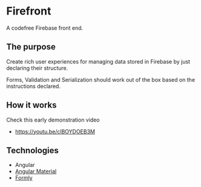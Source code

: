 # Firefront
A codefree Firebase front end.

## The purpose
Create rich user experiences for managing data stored in Firebase by just declaring their structure. 

Forms, Validation and Serialization should work out of the box based on the instructions declared.

## How it works
Check this early demonstration video
- https://youtu.be/clBOYDOEB3M

## Technologies
- Angular
- [Angular Material](https://material.angular.io/)
- [Formly](https://ng2.angular-formly.com/)
